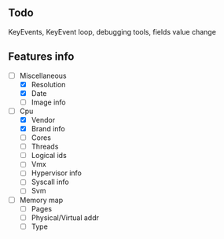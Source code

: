 ## Todo

KeyEvents, KeyEvent loop, debugging tools, fields value change

## Features info

- [ ] Miscellaneous
    - [x] Resolution
    - [x] Date
    - [ ] Image info
- [ ] Cpu
    - [x] Vendor
    - [x] Brand info
    - [ ] Cores
    - [ ] Threads
    - [ ] Logical ids
    - [ ] Vmx
    - [ ] Hypervisor info
    - [ ] Syscall info
    - [ ] Svm
- [ ] Memory map
    - [ ] Pages
    - [ ] Physical/Virtual addr
    - [ ] Type
